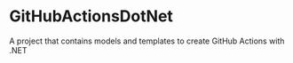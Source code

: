 # GitHubActionsDotNet
A project that contains models and templates to create GitHub Actions with .NET
